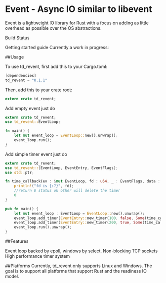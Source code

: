 # Event - Async IO similar to libevent
Event is a lightweight IO library for Rust with a focus on adding as little overhead as possible over the OS abstractions.

Build Status

Getting started guide Currently a work in progress:

##Usage

To use td_revent, first add this to your Cargo.toml:
```rust
[dependencies]
td_revent = "0.1.1"
```
Then, add this to your crate root:

```rust
extern crate td_revent;
```

Add empty event just do
```rust
extern crate td_revent;
use td_revent::EventLoop;

fn main() {
    let mut event_loop = EventLoop::new().unwrap();
    event_loop.run();
}
```
Add simple timer event just do

```rust
extern crate td_revent;
use td_revent::{EventLoop, EventEntry, EventFlags};
use std::ptr;

fn time_callback(ev : &mut EventLoop, fd : u64, _ : EventFlags, data : *mut ()) -> i32 {
    println!("fd is {:?}", fd);
    //return 0 status ok other will delete the timer
    0
}

pub fn main() {
    let mut event_loop : EventLoop = EventLoop::new().unwrap();
    event_loop.add_timer(EventEntry::new_timer(100, false, Some(time_callback), None));
    event_loop.add_timer(EventEntry::new_timer(200, true, Some(time_callback), None));
    event_loop.run().unwrap();
}
```
##Features

Event loop backed by epoll, windows by select.
Non-blocking TCP sockets
High performance timer system

##Platforms
Currently, td_revent only supports Linux and Windows. The goal is to support all platforms that support Rust and the readiness IO model.